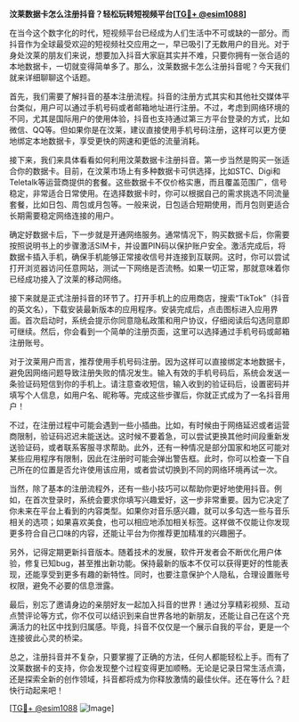 **汶莱数据卡怎么注册抖音？轻松玩转短视频平台[[TG💪+ @esim1088](https://t.me/s/esim1088)]**

在当今这个数字化的时代，短视频平台已经成为人们生活中不可或缺的一部分。而抖音作为全球最受欢迎的短视频社交应用之一，早已吸引了无数用户的目光。对于身处汶莱的朋友们来说，想要加入抖音大家庭其实并不难，只要你拥有一张合适的本地数据卡，一切就变得简单多了。那么，汶莱数据卡怎么注册抖音呢？今天我们就来详细聊聊这个话题。

首先，我们需要了解抖音的基本注册流程。抖音的注册方式其实和其他社交媒体平台类似，用户可以通过手机号码或者邮箱地址进行注册。不过，考虑到网络环境的不同，尤其是国际用户的使用体验，抖音也支持通过第三方平台登录的方式，比如微信、QQ等。但如果你是在汶莱，建议直接使用手机号码注册，这样可以更方便地绑定本地数据卡，享受更快的网速和更低的流量消耗。

接下来，我们来具体看看如何利用汶莱数据卡注册抖音。第一步当然是购买一张适合你的数据卡。目前，在汶莱市场上有多种数据卡可供选择，比如STC、Digi和Teletalk等运营商提供的套餐。这些数据卡不仅价格实惠，而且覆盖范围广，信号稳定，非常适合日常使用。在选择数据卡时，你可以根据自己的需求挑选不同流量套餐，比如日包、周包或月包等。一般来说，日包适合短期使用，而月包则更适合长期需要稳定网络连接的用户。

确定好数据卡后，下一步就是开通网络服务。通常情况下，购买数据卡后，你需要按照说明书上的步骤激活SIM卡，并设置PIN码以保护账户安全。激活完成后，将数据卡插入手机，确保手机能够正常接收信号并连接到互联网。这时，你可以尝试打开浏览器访问任意网站，测试一下网络是否流畅。如果一切正常，那就意味着你已经成功接入了汶莱的移动网络。

接下来就是正式注册抖音的环节了。打开手机上的应用商店，搜索“TikTok”（抖音的英文名），下载安装最新版本的应用程序。安装完成后，点击图标进入应用界面。首次启动时，系统会提示你同意隐私政策和用户协议，仔细阅读后勾选同意即可继续。然后，你会看到一个简单的注册页面，这里可以选择通过手机号码或邮箱注册账号。

对于汶莱用户而言，推荐使用手机号码注册。因为这样可以直接绑定本地数据卡，避免因网络问题导致注册失败的情况发生。输入有效的手机号码后，系统会发送一条验证码短信到你的手机上。请注意查收短信，输入收到的验证码后，设置密码并填写个人信息，如用户名、昵称等。完成这些步骤后，你就正式成为了一名抖音用户！

不过，在注册过程中可能会遇到一些小插曲。比如，有时候由于网络延迟或者运营商限制，验证码迟迟未能送达。这时候不要着急，可以尝试更换其他时间段重新发送验证码，或者联系客服寻求帮助。此外，还有一种情况是部分国家和地区可能对某些应用程序有限制，因此在注册时可能会弹出警告框。此时，你可以检查一下自己所在的位置是否允许使用该应用，或者尝试切换到不同的网络环境再试一次。

当然，除了基本的注册流程外，还有一些小技巧可以帮助你更好地使用抖音。例如，在首次登录时，系统会要求你填写兴趣爱好，这一步非常重要。因为它决定了你未来在平台上看到的内容类型。如果你对音乐感兴趣，就可以多勾选一些与音乐相关的选项；如果喜欢美食，也可以相应地添加相关标签。这样做不仅能让你发现更多符合自己口味的内容，还能让平台为你推荐更加精准的兴趣圈子。

另外，记得定期更新抖音版本。随着技术的发展，软件开发者会不断优化用户体验，修复已知bug，甚至推出新功能。保持最新的版本不仅可以获得更好的性能表现，还能享受到更多有趣的新特性。同时，也要注意保护个人隐私，合理设置账号权限，避免不必要的信息泄露。

最后，别忘了邀请身边的亲朋好友一起加入抖音的世界！通过分享精彩视频、互动点赞评论等方式，你不仅可以结识到来自世界各地的新朋友，还能让自己在这个充满活力的社区中找到归属感。毕竟，抖音不仅仅是一个展示自我的平台，更是一个连接彼此心灵的桥梁。

总之，注册抖音并不复杂，只要掌握了正确的方法，任何人都能轻松上手。而有了汶莱数据卡的支持，你会发现整个过程变得更加顺畅。无论是记录日常生活点滴，还是探索全新的创作领域，抖音都将成为你释放激情的最佳伙伴。还在等什么？赶快行动起来吧！

[[TG💪+ @esim1088](https://t.me/s/esim1088) ![Image](https://i.postimg.cc/4NQfJmqS/Snipaste-2025-05-13-00-14-12.png)]